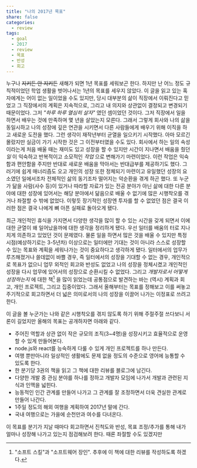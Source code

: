 ```yaml
---
title: "나의 2017년 목표"
share: false
categories:
  - review
tags:
  - goal
  - 2017
  - review
  - 목표
  - 반성
  - 회고
---
```


누구나 ~~지키든 안 지키든~~ 새해가 되면 1년 목표를 세워보곤 한다. 하지만 난 어느 정도 규칙적이었던 학업 생활을 벗어나서는 1년의 목표를 세우지 않았다. 이 글을 읽고 있는 혹자에게는 어이 없는 일이었을 수도 있지만, 당시 대부분의 삶이 직장에서 이뤄진다고 믿었고 그 직장에서의 계획은 지속적으로, 그리고 내 의지와 상관없이 결정되고 변경되기 때문이었다. 그저 _"하루 하루 열심히 살자"_ 였던 셈이었던 것이다. 그저 직장에서 일을 하면서 배우는 것에 만족하며 몇 년을 살았는지 모른다. 그래서 그렇게 회사와 나의 삶을 동일시하고 나의 성장에 깊은 연관을 시키면서 다른 사람들에게 배우기 위해 이직을 하고 새로운 도전을 했다. 그런 생각이 재작년부터 균열을 일으키기 시작했다. 아마 모르긴 몰랐지만 실금이 가기 시작한 것은 그 이전부터였을 수도 있다. 회사에서 하는 일의 속성이라는게 처음 배울 때는 재미도 있고 성장을 할 수 있지만 시간이 지나면서 배움을 줬던 *일* 이 익숙하고 반복적이고 소모적인 *작업* 으로 변해가기 마련이었다. 이런 작업은 익숙함과 편안함을 주지만 반대로 새로운 배움을 막아서는 반대급부를 제공하기도 했다. 그러기에 쉽게 매너리즘도 오고 개인의 성장 또한 정체되기 마련이고 유일했던 성장의 요소였던 일에서조차 전체적인 삶의 동기조차 떨어지는 악순환을 겪게 하곤 했다. 또 누군가 닮을 사람(사수 등)이 있거나 따라할 자료가 있는 전공 분야가 아닌 삶에 대한 다른 분야에 대한 성장에 있어서는 해당 분야에서 닮음으로 배울 수 없기에 많은 시행착오를 겪거나 좌절할 수 밖에 없었다. 이렇듯 장기적인 성장엔 투자를 할 수 없었던 점은 결국 이러한 점은 결국 나에게 뼈 아픈 실패로 돌아오게 됐다.

최근 개인적인 휴식을 가지면서 다양한 생각을 많이 할 수 있는 시간을 갖게 되면서 이에 대한 균열이 왜 일어났을까에 대한 생각을 정리하게 됐다. 우선 일터를 배움의 터로 지나치게 의존하고 있었던 것이 문제였다. 물론 일을 하면서 많은 것을 배울 수 있지만 특정 시점(예상하기로는 3-5년차) 이상으로는 일터에만 기대는 것이 아니라 스스로 성장할 수 있는 목표와 계획을 세워나가는 것이 중요하다고 생각하게 됐다. 일터에서의 업무가 루즈해졌거나 쓸데없이 바쁠 경우, 즉 일터에서의 성장을 기대할 수 없는 경우, 개인적으로 목표가 없으니 업무 외적인 회고와 반성도 없었고 나의 성장을 정체시켰고 개인적인 성장을 다시 업무에 있어서의 성장으로 순환시킬 수 없었다. 그리고 _개발자로서 어떻게 성장하는지_ 에 대한 책[^1] 을 많이 읽었는데 공통점으로 발견하는 바는 (역시) 계획과 회고, 개인 프로젝트, 그리고 집중이었다. 그래서 올해부터는 목표를 정해보고 이를 써놓고 주기적으로 회고하면서 더 넓은 의미로서의 나의 성장을 이끌어 나가는 이정표로 쓰려고 한다.

이 글을 볼 누군가는 나와 같은 시행착오를 겪지 않도록 하기 위해 주절주절 쓰다보니 서론이 길었지만 올해의 목표는 공개하자면 아래와 같다.

* 주어진 역할과 상관 없이 작은 규모의 조직(3~4명)을 성장시키고 효율적으로 운영할 수 있게 만들어본다.
* node.js와 react를 능숙하게 다룰 수 있게 개인 프로젝트를 하나 만든다.
* 여행 뿐만아니라 일상적인 생활에도 문제 없을 정도의 수준으로 영어에 능통할 수 있도록 한다.
* 한 분기당 3권의 책을 읽고 그 책에 대한 리뷰를 블로그에 남긴다.
* 다양한 개발 중 관심 분야를 하나를 정하고 개발자 모임에 나가서 개발과 관련된 지식과 인맥을 넓힌다.
* 능동적인 인간 관계를 만들어 나가고 그 관계를 잘 조정하면서 더욱 견실한 관계로 만들어 나간다.
* 1주일 정도의 해외 여행을 계획하여 2017년 말에 간다.
* 국내 여행으로는 가을에 순천만과 여수를 다녀온다.

이 목표를 분기가 지날 때마다 회고하면서 진척도와 반성, 목표 조정/추가를 통해 내가 얼마나 성장해 나가고 있는지 점검해보려 한다. 때론 좌절할 수도 있겠지만

[^1]: "소프트 스킬"과 "소프트웨어 장인". 추후에 이 책에 대한 리뷰를 작성하도록 하겠다.
